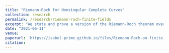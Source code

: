 ```yaml
---
title: "Riemann-Roch for Nonsingular Complete Curves"
collection: research
permalink: /research/riemann-roch-finite-fields
excerpt: "We state and prove a version of the Riemann-Roch theorem over finite fields, including an interpretation of Serre duality in this context. This essay was written for a course on Riemann surfaces run by Ian Le at the ANU."
date: "2021-06-11"
venue:
paperurl: 'https://isabel-prime.github.io/files/Riemann-Roch-on-finite-fields.pdf'
citation: 
---
```


